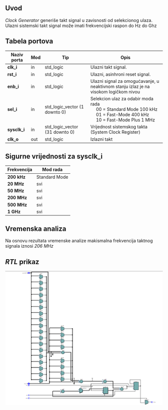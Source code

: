 ## Uvod

_Clock Generator_ generiše takt signal u zavisnosti od selekcionog ulaza. Ulazni sistemski takt signal može imati frekvencijski raspon do Hz do Ghz

## Tabela portova

| Naziv porta      | Mod | Tip                                      | Opis                                                                                                                                              |
| ---------------- | --- | ---------------------------------------- | ------------------------------------------------------------------------------------------------------------------------------------------------- |
| **clk_i**      | in  | std_logic                              | Ulazni takt signal.                                                                                                                               |
| **rst_i**      | in  | std_logic                              | Ulazni, asinhroni reset signal.                                                                                                                   |
| **enb_i**      | in  | std_logic                              | Ulazni signal za omogućavanje, u neaktivnom stanju izlaz je na visokom logičkom nivou                                   |
| **sel_i**      | in  | std_logic_vector (1 downto 0)          | Selekcion ulaz za odabir moda rada <br/>&emsp; 00 = Standard Mode 100 kHz <br/> &emsp; 01 = Fast-Mode 400 kHz <br/> &emsp; 10 = Fast-Mode Plus 1 MHz|
| **sysclk_i**   | in  | std_logic_vector (31 downto 0)         | Vrijednost sistemskog takta (System Clock Register)|
| **clk_o**       | out  | std_logic | Izlazni takt |


## Sigurne vrijednosti za sysclk_i
| Frekvencija | Mod rada|
|-------------|---------|
| **200 kHz** | Standard Mode|
|**20 MHz**   | svi|
|**50 MHz**   | svi|
|**200 MHz**   | svi|
|**500 MHz**   | svi|
|**1 GHz**   | svi|

## Vremenska analiza
Na osnovu rezultata vremenske analize makismalna frekvencija taktnog signala iznosi _206 MHz_

## _RTL_ prikaz

![rtl_prikaz](Images\rtl_view.png)


